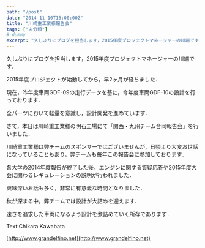 ```yaml
---
path: "/post"
date: "2014-11-10T16:00:00Z"
title: "川崎重工業様報告会"
tags: ["未分類"]
# dummy
excerpt: "久しぶりにブログを担当します，2015年度プロジェクトマネージャーの川端です．2015年度プロジェクトが始動してから，早2ヶ月が経ちました．現在，昨年度..."
---
```




久しぶりにブログを担当します，2015年度プロジェクトマネージャーの川端です．

2015年度プロジェクトが始動してから，早2ヶ月が経ちました．

現在，昨年度車両GDF-09の走行データを基に，今年度車両GDF-10の設計を行っております．

全パーツにおいて軽量を意識し，設計開発を進めています．

さて，本日は川崎重工業様の明石工場にて「関西・九州チーム合同報告会」を行いました．

川崎重工業様は弊チームのスポンサーではございませんが，日頃より大変お世話になっていることもあり，弊チームも毎年この報告会に参加しております．

各大学の2014年度報告が終了した後，エンジンに関する質疑応答や2015年度大会に関わるレギュレーションの説明が行われました．

興味深いお話も多く，非常に有意義な時間となりました．

秋が深まる中，弊チームでは設計が大詰めを迎えます．

速さを追求した車両になるよう設計を煮詰めていく所存であります．

Text:Chikara Kawabata

[http://www.grandelfino.net](http://www.grandelfino.net)

